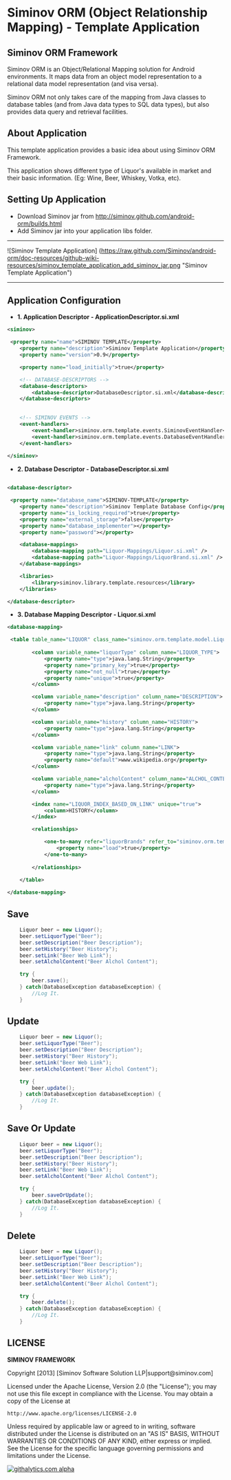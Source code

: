 Siminov ORM (Object Relationship Mapping) - Template Application
===================================================

Siminov ORM Framework
------------

Siminov ORM is an Object/Relational Mapping solution for Android environments. It maps data from an object model representation to a relational data model representation (and visa versa). 

Siminov ORM not only takes care of the mapping from Java classes to database tables (and from Java data types to SQL data types), but also provides data query and retrieval facilities. 


About Application
-----------------
This template application provides a basic idea about using Siminov ORM Framework.

This application shows different type of Liquor's available in market and their basic information. (Eg: Wine, Beer, Whiskey, Votka, etc).


Setting Up Application 
----------------------

- Download Siminov jar from http://siminov.github.com/android-orm/builds.html
- Add Siminov jar into your application libs folder.

***

![Siminov Template Application] (https://raw.github.com/Siminov/android-orm/doc-resources/github-wiki-resources/siminov_template_application_add_siminov_jar.png "Siminov Template Application")

***

Application Configuration
-------------------------

- <b>1. Application Descriptor - ApplicationDescriptor.si.xml</b>

```xml
<siminov>

 <property name="name">SIMINOV TEMPLATE</property>	
	<property name="description">Siminov Template Application</property>
	<property name="version">0.9</property>

	<property name="load_initially">true</property>

	<!-- DATABASE-DESCRIPTORS -->
	<database-descriptors>
		<database-descriptor>DatabaseDescriptor.si.xml</database-descriptor>
	</database-descriptors>

	
	<!-- SIMINOV EVENTS -->
	<event-handlers>
	    <event-handler>siminov.orm.template.events.SiminovEventHandler</event-handler>
	    <event-handler>siminov.orm.template.events.DatabaseEventHandler</event-handler>
	</event-handlers>
		
</siminov>

```

- <b>2. Database Descriptor - DatabaseDescriptor.si.xml</b>

```xml

<database-descriptor>

 <property name="database_name">SIMINOV-TEMPLATE</property>
	<property name="description">Siminov Template Database Config</property>
	<property name="is_locking_required">true</property>
	<property name="external_storage">false</property>
	<property name="database_implementer"></property>
	<property name="password"></property>

	<database-mappings>
		<database-mapping path="Liquor-Mappings/Liquor.si.xml" />
		<database-mapping path="Liquor-Mappings/LiquorBrand.si.xml" />
	</database-mappings>

	<libraries>
		<library>siminov.library.template.resources</library>
	</libraries>

</database-descriptor>


```

- <b>3. Database Mapping Descriptor - Liquor.si.xml</b>

```xml
<database-mapping>

 <table table_name="LIQUOR" class_name="siminov.orm.template.model.Liquor">
		
		<column variable_name="liquorType" column_name="LIQUOR_TYPE">
			<property name="type">java.lang.String</property>
			<property name="primary_key">true</property>
			<property name="not_null">true</property>
			<property name="unique">true</property>
		</column>		

		<column variable_name="description" column_name="DESCRIPTION">
			<property name="type">java.lang.String</property>
		</column>

		<column variable_name="history" column_name="HISTORY">
			<property name="type">java.lang.String</property>
		</column>

		<column variable_name="link" column_name="LINK">
			<property name="type">java.lang.String</property>
			<property name="default">www.wikipedia.org</property>
		</column>

		<column variable_name="alcholContent" column_name="ALCHOL_CONTENT">
			<property name="type">java.lang.String</property>
		</column>

		<index name="LIQUOR_INDEX_BASED_ON_LINK" unique="true">
			<column>HISTORY</column>
		</index>

		<relationships>

		    <one-to-many refer="liquorBrands" refer_to="siminov.orm.template.model.LiquorBrand" on_update="cascade" on_delete="cascade">
				<property name="load">true</property>
			</one-to-many>		
		    
		</relationships>
											
	</table>

</database-mapping>		

```

Save
------

```java
	Liquor beer = new Liquor();
	beer.setLiquorType("Beer");
	beer.setDescription("Beer Description");
	beer.setHistory("Beer History");
	beer.setLink("Beer Web Link");
	beer.setAlcholContent("Beer Alchol Content");

	try {
		beer.save();
	} catch(DatabaseException databaseException) {
		//Log It.
	}

```

Update
-------

```java
	Liquor beer = new Liquor();
	beer.setLiquorType("Beer");
	beer.setDescription("Beer Description");
	beer.setHistory("Beer History");
	beer.setLink("Beer Web Link");
	beer.setAlcholContent("Beer Alchol Content");

	try {
		beer.update();
	} catch(DatabaseException databaseException) {
		//Log It.
	}

```

Save Or Update
--------------

```java
	Liquor beer = new Liquor();
	beer.setLiquorType("Beer");
	beer.setDescription("Beer Description");
	beer.setHistory("Beer History");
	beer.setLink("Beer Web Link");
	beer.setAlcholContent("Beer Alchol Content");

	try {
		beer.saveOrUpdate();
	} catch(DatabaseException databaseException) {
		//Log It.
	}

```

Delete
------

```java
	Liquor beer = new Liquor();
	beer.setLiquorType("Beer");
	beer.setDescription("Beer Description");
	beer.setHistory("Beer History");
	beer.setLink("Beer Web Link");
	beer.setAlcholContent("Beer Alchol Content");

	try {
		beer.delete();
	} catch(DatabaseException databaseException) {
		//Log It.
	}

````


LICENSE
-------

 
<b> SIMINOV FRAMEWORK </b>
 <p>
 Copyright [2013] [Siminov Software Solution LLP|support@siminov.com]
 
 Licensed under the Apache License, Version 2.0 (the "License");
 you may not use this file except in compliance with the License.
 You may obtain a copy of the License at
 
    http://www.apache.org/licenses/LICENSE-2.0
 
 Unless required by applicable law or agreed to in writing, software
 distributed under the License is distributed on an "AS IS" BASIS,
 WITHOUT WARRANTIES OR CONDITIONS OF ANY KIND, either express or implied.
 See the License for the specific language governing permissions and
 limitations under the License.


[![githalytics.com alpha](https://cruel-carlota.pagodabox.com/d50dad69fb419533f80fa96bc313bc79 "githalytics.com")](http://githalytics.com/Siminov/android-templates)

